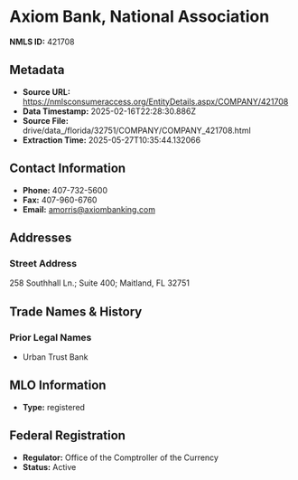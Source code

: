 # Axiom Bank, National Association

**NMLS ID:** 421708

## Metadata
- **Source URL:** https://nmlsconsumeraccess.org/EntityDetails.aspx/COMPANY/421708
- **Data Timestamp:** 2025-02-16T22:28:30.886Z
- **Source File:** drive/data_/florida/32751/COMPANY/COMPANY_421708.html
- **Extraction Time:** 2025-05-27T10:35:44.132066

## Contact Information
- **Phone:** 407-732-5600
- **Fax:** 407-960-6760
- **Email:** amorris@axiombanking.com

## Addresses
### Street Address
258 Southhall Ln.; Suite 400; Maitland, FL 32751

## Trade Names & History
### Prior Legal Names
- Urban Trust Bank

## MLO Information
- **Type:** registered

## Federal Registration
- **Regulator:** Office of the Comptroller of the Currency
- **Status:** Active
